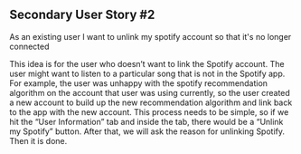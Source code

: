 ## Secondary User Story #2

As an existing user I want to unlink my spotify account so that it's no longer connected

This idea is for the user who doesn’t want to link the Spotify account. The user might want to listen to a particular song that is not in the Spotify app.
For example, the user was unhappy with the spotify recommendation algorithm on the account that user was using currently, so the user created a new account to build up the new recommendation algorithm and link back to the app with the new account. 
This process needs to be simple, so if we hit the “User Information” tab and inside the tab, there would be a “Unlink my Spotify” button. 
After that, we will ask the reason for unlinking Spotify. Then it is done.
